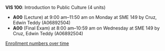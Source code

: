 **VIS 100**: Introduction to Public Culture (4 units)

- **A00** (Lecture) at 9:00 am–11:50 am on Monday at SME 149 by Cruz, Edwin Teddy (A06892504)
- **A00** (Final Exam) at 8:00 am–10:59 am on Wednesday at SME 149 by Cruz, Edwin Teddy (A06892504)

[Enrollment numbers over time](./VIS100.tsv)
